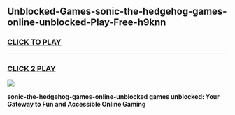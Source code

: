 
## Unblocked-Games-sonic-the-hedgehog-games-online-unblocked-Play-Free-h9knn
<h3>
<a href="https://premium76.site?title=sonic-the-hedgehog-games-online-unblocked&ref=10A">CLICK TO PLAY</a></h3>
<hr>

<h3>
<a href="https://premium76.site?title=sonic-the-hedgehog-games-online-unblocked&ref=10A">CLICK 2 PLAY</a>
  
</h3>

<a href="https://premium76.site?title=sonic-the-hedgehog-games-online-unblocked&ref=10A"><img src="https://clearcache.store/games.png"></a>


**sonic-the-hedgehog-games-online-unblocked games unblocked: Your Gateway to Fun and Accessible Online Gaming**
